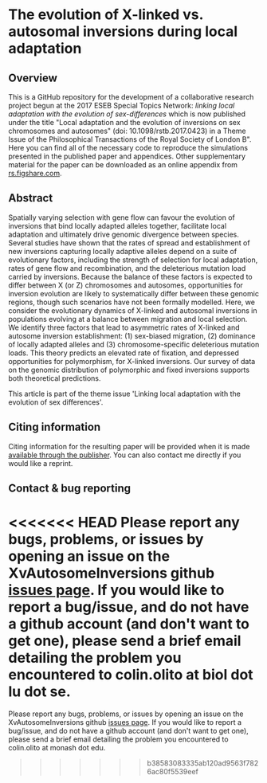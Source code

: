 # The evolution of X-linked vs. autosomal inversions during local adaptation

## Overview

This is a GitHub repository for the development of a collaborative research project begun at the 2017 ESEB Special Topics Network: *linking local adaptation with the evolution of sex-differences* which is now published under the title "Local adaptation and the evolution of inversions on sex chromosomes and autosomes" (doi: 10.1098/rstb.2017.0423) in a Theme Issue of the Philosophical Transactions of the Royal Society of London B". Here you can find all of the necessary code to reproduce the simulations presented in the published paper and appendices. Other supplementary material for the paper can be downloaded as an online appendix from [rs.figshare.com](https://rs.figshare.com/).


## Abstract

Spatially varying selection with gene flow can favour the evolution of inversions that bind locally adapted alleles together, facilitate local adaptation and ultimately drive genomic divergence between species. Several studies have shown that the rates of spread and establishment of new inversions capturing locally adaptive alleles depend on a suite of evolutionary factors, including the strength of selection for local adaptation, rates of gene flow and recombination, and the deleterious mutation load carried by inversions. Because the balance of these factors is expected to differ between X (or Z) chromosomes and autosomes, opportunities for inversion evolution are likely to systematically differ between these genomic regions, though such scenarios have not been formally modelled. Here, we consider the evolutionary dynamics of X-linked and autosomal inversions in populations evolving at a balance between migration and local selection. We identify three factors that lead to asymmetric rates of X-linked and autosome inversion establishment: (1) sex-biased migration, (2) dominance of locally adapted alleles and (3) chromosome-specific deleterious mutation loads. This theory predicts an elevated rate of fixation, and depressed opportunities for polymorphism, for X-linked inversions. Our survey of data on the genomic distribution of polymorphic and fixed inversions supports both theoretical predictions.

This article is part of the theme issue 'Linking local adaptation with the evolution of sex differences'.


## Citing information

Citing information for the resulting paper will be provided when it is made [available through the publisher](http://XXXXX). You can also contact me directly if you would like a reprint. 


## Contact & bug reporting

<<<<<<< HEAD
Please report any bugs, problems, or issues by opening an issue on the XvAutosomeInversions github [issues page](https://github.com/colin-olito/XvAutosomeInversions/issues). If you would like to report a bug/issue, and do not have a github account (and don't want to get one), please send a brief email detailing the problem you encountered to colin.olito at biol dot lu dot se.
=======
Please report any bugs, problems, or issues by opening an issue on the XvAutosomeInversions github [issues page](https://github.com/colin-olito/XvAutosomeInversions/issues). If you would like to report a bug/issue, and do not have a github account (and don't want to get one), please send a brief email detailing the problem you encountered to colin.olito at monash dot edu.

>>>>>>> b38583083335ab120ad9563f7826ac80f5539eef
